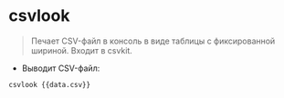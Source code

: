 # csvlook

> Печает CSV-файл в консоль в виде таблицы с фиксированной шириной.
> Входит в csvkit.

- Выводит CSV-файл:

`csvlook {{data.csv}}`
